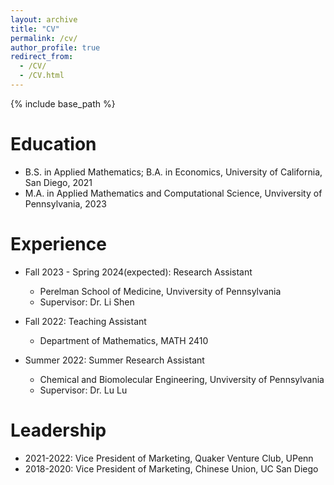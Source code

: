 ```yaml
---
layout: archive
title: "CV"
permalink: /cv/
author_profile: true
redirect_from:
  - /CV/
  - /CV.html
---
```


{% include base_path %}


Education
======
* B.S. in Applied Mathematics; B.A. in Economics, University of California, San Diego, 2021
* M.A. in Applied Mathematics and Computational Science, Unviversity of Pennsylvania, 2023


Experience
======
* Fall 2023 - Spring 2024(expected): Research Assistant
  * Perelman School of Medicine, Unviversity of Pennsylvania
  * Supervisor: Dr. Li Shen

* Fall 2022: Teaching Assistant
  * Department of Mathematics, MATH 2410
    
* Summer 2022: Summer Research Assistant
  * Chemical and Biomolecular Engineering, Unviversity of Pennsylvania
  * Supervisor: Dr. Lu Lu
  
  
Leadership
======
* 2021-2022: Vice President of Marketing, Quaker Venture Club, UPenn
* 2018-2020: Vice President of Marketing, Chinese Union, UC San Diego

